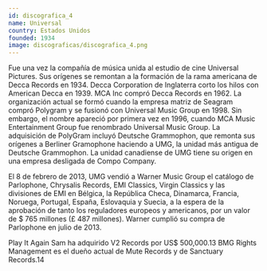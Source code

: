 ```yaml
---
id: discografica_4
name: Universal
country: Estados Unidos
founded: 1934
image: discograficas/discografica_4.png
---
```


Fue una vez la compañía de música unida al estudio de cine Universal Pictures. Sus orígenes se remontan a la formación de la rama americana de Decca Records en 1934. Decca Corporation de Inglaterra corto los hilos con American Decca en 1939. MCA Inc compró Decca Records en 1962. La organización actual se formó cuando la empresa matriz de Seagram compró Polygram y se fusionó con Universal Music Group en 1998. Sin embargo, el nombre apareció por primera vez en 1996, cuando MCA Music Entertainment Group fue renombrado Universal Music Group. La adquisición de PolyGram incluyó Deutsche Grammophon, que remonta sus orígenes a Berliner Gramophone haciendo a UMG, la unidad más antigua de Deutsche Grammophon. La unidad canadiense de UMG tiene su origen en una empresa desligada de Compo Company.

El 8 de febrero de 2013, UMG vendió a Warner Music Group el catálogo de Parlophone, Chrysalis Records, EMI Classics, Virgin Classics y las divisiones de EMI en Bélgica, la República Checa, Dinamarca, Francia, Noruega, Portugal, España, Eslovaquia y Suecia, a la espera de la aprobación de tanto los reguladores europeos y americanos, por un valor de $ 765 millones (£ 487 millones). Warner cumplió su compra de Parlophone en julio de 2013.

Play It Again Sam ha adquirido V2 Records por US$ 500,000.13​ BMG Rights Management es el dueño actual de Mute Records y de Sanctuary Records.14​
